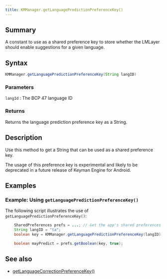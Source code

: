 ```yaml
---
title: KMManager.getLanguagePredictionPreferenceKey()
---
```


## Summary
A constant to use as a shared preference key to store whether the LMLayer should enable suggestions for a given language.

## Syntax
```java
KMManager.getLanguagePredictionPreferenceKey(String langID)
```

### Parameters

`langId`
: The BCP 47 language ID 

### Returns
Returns the language prediction preference key as a String.

## Description
Use this method to get a String that can be used as a shared preference key.

The usage of this preference key is experimental and likely to be deprecated in a future release of Keyman Engine for Android.

## Examples

### Example: Using `getLanguagePredictionPreferenceKey()`
The following script illustrates the use of `getLanguagePredictionPreferenceKey()`:

```java
    SharedPreferences prefs = ...; // Get the app's shared preferences
    String langID = "ta";    
    boolean key = KMManager.getLanguagePredictionPreferenceKey(langID);

    boolean mayPredict = prefs.getBoolean(key, true);
```

## See also
* [getLanguageCorrectionPreferenceKey()](getLanguageCorrectionPreferenceKey)
